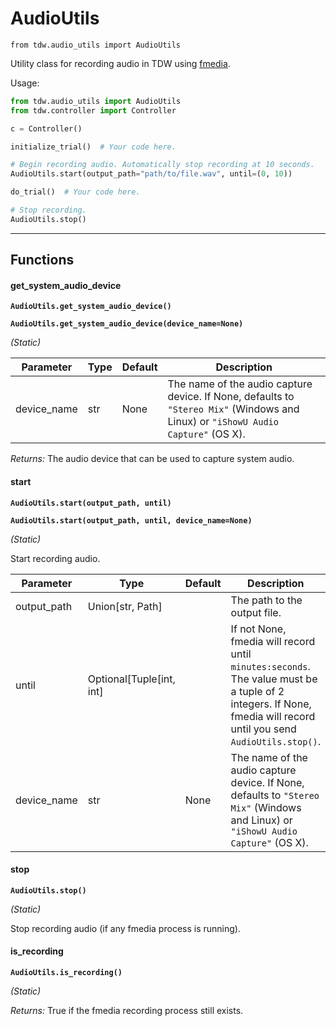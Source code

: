 # AudioUtils

`from tdw.audio_utils import AudioUtils`

Utility class for recording audio in TDW using [fmedia](https://stsaz.github.io/fmedia/).

Usage:

```python
from tdw.audio_utils import AudioUtils
from tdw.controller import Controller

c = Controller()

initialize_trial()  # Your code here.

# Begin recording audio. Automatically stop recording at 10 seconds.
AudioUtils.start(output_path="path/to/file.wav", until=(0, 10))

do_trial()  # Your code here.

# Stop recording.
AudioUtils.stop()
```

***

## Functions

#### get_system_audio_device

**`AudioUtils.get_system_audio_device()`**

**`AudioUtils.get_system_audio_device(device_name=None)`**

_(Static)_


| Parameter | Type | Default | Description |
| --- | --- | --- | --- |
| device_name |  str  | None | The name of the audio capture device. If None, defaults to `"Stereo Mix"` (Windows and Linux) or `"iShowU Audio Capture"` (OS X). |

_Returns:_  The audio device that can be used to capture system audio.

#### start

**`AudioUtils.start(output_path, until)`**

**`AudioUtils.start(output_path, until, device_name=None)`**

_(Static)_

Start recording audio.

| Parameter | Type | Default | Description |
| --- | --- | --- | --- |
| output_path |  Union[str, Path] |  | The path to the output file. |
| until |  Optional[Tuple[int, int] |  | If not None, fmedia will record until `minutes:seconds`. The value must be a tuple of 2 integers. If None, fmedia will record until you send `AudioUtils.stop()`. |
| device_name |  str  | None | The name of the audio capture device. If None, defaults to `"Stereo Mix"` (Windows and Linux) or `"iShowU Audio Capture"` (OS X). |

#### stop

**`AudioUtils.stop()`**

_(Static)_

Stop recording audio (if any fmedia process is running).

#### is_recording

**`AudioUtils.is_recording()`**

_(Static)_

_Returns:_  True if the fmedia recording process still exists.

